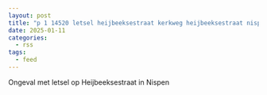 ```yaml
---
layout: post
title: "p 1 14520 letsel heijbeeksestraat kerkweg heijbeeksestraat nispen"
date: 2025-01-11
categories: 
  - rss
tags: 
  - feed
---
```


Ongeval met letsel op Heijbeeksestraat in Nispen
